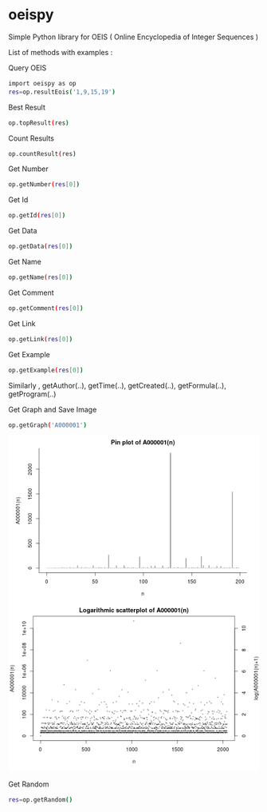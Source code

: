 # oeispy
Simple Python library for OEIS ( Online Encyclopedia of Integer Sequences )

List of methods with examples :

Query OEIS
```sh
import oeispy as op
res=op.resultEois('1,9,15,19')
```
Best Result
```sh
op.topResult(res)
```
Count Results
```sh
op.countResult(res)
```
Get Number
```sh
op.getNumber(res[0])
```
Get Id
```sh
op.getId(res[0])
```
Get Data
```sh
op.getData(res[0])
```
Get Name
```sh
op.getName(res[0])
```
Get Comment
```sh
op.getComment(res[0])
```
Get Link
```sh
op.getLink(res[0])
```
Get Example
```sh
op.getExample(res[0])
```
Similarly , getAuthor(..), getTime(..), getCreated(..), getFormula(..), getProgram(..)

Get Graph and Save Image
```sh
op.getGraph('A000001')
```
![](graph.png)

Get Random
```sh
res=op.getRandom()
```





